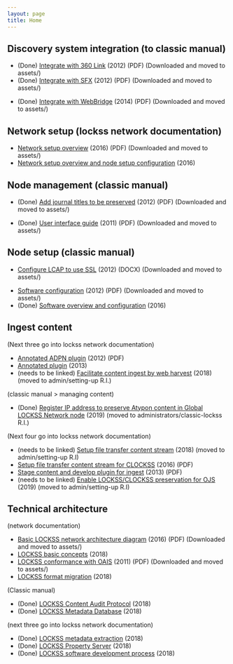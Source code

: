 ```yaml
---
layout: page
title: Home
---
```


<!-- ## Access preserved content<a id="access_preserved_content"></a>
* [Access modes for viewing preserved e-resources](https://web.stanford.edu/group/lockss/documentation/Providing_Access_with_LOCKSS_Boxes.pdf) (2012) (PDF)
* [Configure proxy integration](https://web.stanford.edu/group/lockss/documentation/Proxy_Integration.pdf) (2012) (PDF)
* [Restoring content from an ADPN node](http://www.adpn.org/docs/pdf/UA_LOCKSS_restoration_documentation.pdf) (2010) (PDF) -->

## Discovery system integration (to classic manual) <a id="discovery_system_integration"></a>
<!--* [Integrate with link resolvers and catalog systems](https://web.stanford.edu/group/lockss/documentation/Accessing_LOCKSS_Content_through_OPACs_and_Link_Resolvers.pdf) (2010) (PDF) -->
* (Done) [Integrate with 360 Link](https://web.stanford.edu/group/lockss/documentation/LOCKSS_and_360_Link_Integration_Guide.pdf) (2012) (PDF) (Downloaded and moved to assets/)
* (Done) [Integrate with SFX](https://web.stanford.edu/group/lockss/documentation/SFX_Integration_Guide.pdf) (2012) (PDF) (Downloaded and moved to assets/)
<!--* [Integrate with SFX](https://vimeo.com/30661065) (2012)-->
* (Done) [Integrate with WebBridge](https://web.stanford.edu/group/lockss/documentation/WebBridge_LR_Integration_Guide.pdf) (2014) (PDF) (Downloaded and moved to assets/)

## Network setup (lockss network documentation)<a id="network_setup"></a>
* [Network setup overview](https://web.stanford.edu/group/lockss/documentation/How_to_set_up_a_Private_LOCKSS_Network_(PLN).pdf) (2016) (PDF) (Downloaded and moved to assets/)
* [Network setup overview and node setup configuration](https://web.archive.org/web/20181214210425/https://plnwiki.lockss.org/index.php?title=LOCKSS_Technical_Manual) (2016)

## Node management (classic manual)<a id="node_management"></a>
* (Done) [Add journal titles to be preserved](https://web.stanford.edu/group/lockss/documentation/Adding_Titles.pdf) (2012) (PDF) (Downloaded and moved to assets/)
 
<!-- * [Add journal titles to be preserved](https://www.youtube.com/watch?v=LNujd_mEHW8) (2012) -->
<!-- * [Add, monitor, remove, and access preserved content](http://www.lockssalliance.ac.uk/files/2012/01/LOCKSS_Quick_Start_Reference_v1.2.pdf) (2012) (PDF)
* [Manage subscriptions to publication titles](https://web.stanford.edu/group/lockss/documentation/Subscription_Administration_Guide.pdf) (2013) (PDF) 
* [Monitor content for collection](https://www.youtube.com/watch?v=_iicceVKKFw) (2012) -->
* (Done) [User interface guide](https://www.metaarchive.org/public/resources/Lockss_UI_Guide.pdf) (2011) (PDF) (Downloaded and moved to assets/)
<!-- * [User interface walkthrough](https://www.youtube.com/watch?v=aZe75OMdisM) (2012) -->

## Node setup (classic manual)<a id="node_setup"></a>
<!-- * [ADPN recommended node hardware specifications](http://www.adpn.org/docs/pdf/ADPNet_Technical_Specifications.pdf) (2015) (PDF) -->
* [Configure LCAP to use SSL](https://web.stanford.edu/group/lockss/documentation/LCAP_over_SSL.docx) (2012) (DOCX) (Downloaded and moved to assets/)

<!-- * [Configure a node to join the LOCKSS-USDocs network](https://web.stanford.edu/group/lockss/documentation/U.S._Documents_Private_LOCKSS_Network_Configuration.docx) (2012) (DOCX)
* [MetaArchive node hardware, software, staffing specifications](https://metaarchive.org/wp-content/uploads/2017/03/ma_technicalspecifications.pdf) (2015)
* [Setup a LOCKSS node](https://web.stanford.edu/group/lockss/documentation/LOCKSS_Node_Setup_Guide.pdf) (2018) (PDF)
-->
* [Software configuration](https://web.stanford.edu/group/lockss/documentation/LOCKSS_Network_Administration.pdf) (2012) (PDF) (Downloaded and moved to assets/)
* (Done) [Software overview and configuration](http://www.adpn.org/wiki/LOCKSS_Software) (2016)

## Ingest content<a id="ingest_content"></a>
(Next three go into lockss network documentation)
* [Annotated ADPN plugin](http://www.adpn.org/docs/pdf/ADPNAnnotation.pdf) (2012) (PDF)
* [Annotated plugin](https://web.archive.org/web/20181214212756/https://plnwiki.lockss.org/index.php?title=Plugins/Plugin_XML_Format) (2013)
* (needs to be linked) [Facilitate content ingest by web harvest](web-harvest-guidelines.md) (2018) (moved to admin/setting-up R.I.)

(classic manual > managing content)
* (Done) [Register IP address to preserve Atypon content in Global LOCKSS Network node](atypon-publishers-gln.md) (2019) (moved to administrators/classic-lockss R.I.)

(Next four go into lockss network documentation)
* (needs to be linked) [Setup file transfer content stream](file-transfer-guidelines.md) (2018) (moved to admin/setting-up R.I)
* [Setup file transfer content stream for CLOCKSS](https://www.clockss.org/clocksswiki/files/File_Transfer_Guidelines_-_CLOCKSS.pdf) (2016) (PDF)
* [Stage content and develop plugin for ingest](http://www.adpn.org/docs/pdf/LOCKSS_Step_By_Step_Guide.pdf) (2013) (PDF)
* (needs to be linked) [Enable LOCKSS/CLOCKSS preservation for OJS](ojs-setup-instructions.md) (2019) (moved to admin/setting-up R.I)

## Technical architecture<a id="technical_architecture"></a>

(network documentation)
* [Basic LOCKSS network architecture diagram](https://web.stanford.edu/group/lockss/documentation/generic_PLN_architecture.pdf) (2016) (PDF) (Downloaded and moved to assets/)
* [LOCKSS basic concepts](http://documents.clockss.org/index.php?title=LOCKSS:_Basic_Concepts) (2018)
* [LOCKSS conformance with OAIS](https://web.stanford.edu/group/lockss/documentation/Formal_statement_Of_Conformance_to_ISO_14721-2001.pdf) (2011) (PDF) (Downloaded and moved to assets/)
* [LOCKSS format migration](http://documents.clockss.org/index.php?title=LOCKSS:_Format_Migration) (2018)

(Classic manual)
* (Done) [LOCKSS Content Audit Protocol](http://documents.clockss.org/index.php?title=LOCKSS:_Polling_and_Repair_Protocol) (2018)
* (Done) [LOCKSS Metadata Database](http://documents.clockss.org/index.php?title=LOCKSS:_Metadata_Database) (2018)

(next three go into lockss network documentation)
* (Done) [LOCKSS metadata extraction](http://documents.clockss.org/index.php?title=LOCKSS:_Extracting_Bibliographic_Metadata) (2018)
* (Done) [LOCKSS Property Server](http://documents.clockss.org/index.php?title=LOCKSS:_Property_Server_Operations) (2018)
* (Done) [LOCKSS software development process](http://documents.clockss.org/index.php?title=LOCKSS:_Software_Development_Process) (2018)
